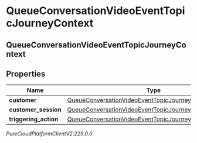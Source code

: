 # QueueConversationVideoEventTopicJourneyContext

## QueueConversationVideoEventTopicJourneyContext

## Properties

|Name | Type | Description | Notes|
|------------ | ------------- | ------------- | -------------|
| **customer** | [QueueConversationVideoEventTopicJourneyCustomer](QueueConversationVideoEventTopicJourneyCustomer) |  | [optional] |
| **customer_session** | [QueueConversationVideoEventTopicJourneyCustomerSession](QueueConversationVideoEventTopicJourneyCustomerSession) |  | [optional] |
| **triggering_action** | [QueueConversationVideoEventTopicJourneyAction](QueueConversationVideoEventTopicJourneyAction) |  | [optional] |



_PureCloudPlatformClientV2 229.0.0_
